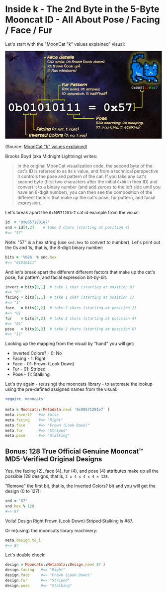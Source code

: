 # Inside k - The 2nd Byte in the 5-Byte Mooncat ID - All About Pose / Facing / Face / Fur


Let's start with the "MoonCat "k" values explained" visual:

![](https://github.com/cryptocopycats/awesome-mooncatrescue-bubble/raw/master/i/mooncatrescue-k.png)

(Source: [MoonCat "k" values explained](https://old.reddit.com/r/MoonCatRescue/comments/m4gazs/mooncat_k_values_explained/))


Brooks Boyd (aka Midnight Lightning) writes:

> In the original MoonCat visualization code,
> the second byte of the cat's ID is referred to as its `k` value, and
> from a technical perspective it controls the pose
> and pattern of the cat. If you take any cat's second byte
> (first two characters after the initial `0x00` in their ID)
> and convert it to a binary number (and add zeroes to the left side
> until you have an 8-digit number),
> you can then see the composition of the different factors
> that make up the cat's pose, fur pattern, and facial expression.


Let's break apart the `0x00571281e7` cat id example
from the visual:

``` ruby
id  = '0x00571281e7'
snd = id[4,2]    # take 2 chars (starting at position 4)
#=> "57"
```

Note:  "57" is a hex string (use `snd.hex` to convert to number).
Let's print out the 0s and 1s, that is, the 8-digit binary number:

``` ruby
bits = '%08b' % snd.hex
#=> "01010111"
```

And let's break apart the different
different factors
that make up the cat's pose, fur pattern, and facial expression
bit-by-bit:

``` ruby
invert = bits[0,1]  # take 1 char (starting at position 0)
#=> "0"
facing = bits[1,1]  # take 1 char (starting at position 1)
#=> "1"
face   = bits[2,2]  # take 2 chars (starting at position 2)
#=> "01
fur    = bits[4,2]  # take 2 chars (starting at position 4)
#=> "01"
pose   = bits[6,2]  # take 2 chars (starting at position 6)
#=> "11"
```

Looking up the mapping from the visual by "hand" you will get:

- Inverted Colors? - 0: No
- Facing - 1: Right
- Face - 01:  Frown (Look Down)
- Fur  - 01:  Striped
- Pose - 11: Stalking


Let's try again - re(using) the mooncats library - to automate the lookup using the pre-defined assigned names from the visual:


``` ruby
require 'mooncats'

meta = Mooncats::Metadata.new( '0x00571281e7' )
meta.invert?   #=> false
meta.facing    #=> "Right"
meta.face      #=> "Frown (Look Down)"
meta.fur       #=> "Striped"
meta.pose      #=> "Stalking"
```


## Bonus:  128 True Official Genuine Mooncat™ MD5-Verified Original Designs

Yes, the facing (2), face (4), fur (4), and pose (4) attributes
make up all the possible 128 designs, that is, `2 x 4 x 4 x 4 = 128`.

"Remove" the first bit, that is, the Inverted Colors? bit
and you will get the design (0 to 127):

``` ruby
snd = "57"
snd.hex % 128
#=> 87
```

Voila! Design Right·Frown (Look Down)·Striped·Stalking
is #87.

Or re(using) the mooncats library machinery:

``` ruby
meta.design.to_i
#=> 87
```

Let's double check:

``` ruby
design = Mooncats::Metadata::Design.new( 87 )
design.facing   #=> "Right"
design.face     #=> "Frown (Look Down)"
design.fur      #=> "Striped"
design.pose     #=> "Stalking"
```